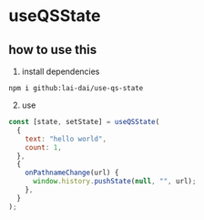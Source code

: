 # useQSState

## how to use this

1. install dependencies

```
npm i github:lai-dai/use-qs-state
```

2. use

```js
const [state, setState] = useQSState(
  {
    text: "hello world",
    count: 1,
  },
  {
    onPathnameChange(url) {
      window.history.pushState(null, "", url);
    },
  }
);
```
